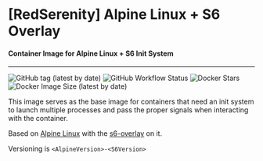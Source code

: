 # [RedSerenity] Alpine Linux + S6 Overlay
#### Container Image for Alpine Linux + S6 Init System

---

![GitHub tag (latest by date)](https://img.shields.io/github/v/tag/RedSerenity/alpine-s6-docker?label=Version&style=for-the-badge)
![GitHub Workflow Status](https://img.shields.io/github/workflow/status/RedSerenity/alpine-s6-docker/DockerBuildPush?label=Docker%20Build&style=for-the-badge)
![Docker Stars](https://img.shields.io/docker/stars/redserenity/alpine-s6?style=for-the-badge)
![Docker Image Size (latest by date)](https://img.shields.io/docker/image-size/redserenity/alpine-s6?sort=date&style=for-the-badge)


This image serves as the base image for containers that need an init system to launch multiple processes and pass the proper signals when interacting with the container.

Based on [Alpine Linux](https://hub.docker.com/_/alpine) with the [s6-overlay](https://github.com/just-containers/s6-overlay) on it.

Versioning is `<AlpineVersion>-<S6Version>`